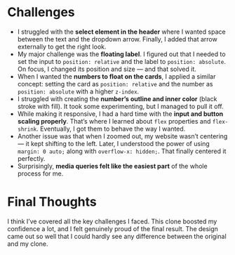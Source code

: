 # Challenges

-   I struggled with the **select element in the header** where I wanted space between the text and the dropdown arrow. Finally, I added that arrow externally to get the right look.
-   My major challenge was the **floating label**. I figured out that I needed to set the input to `position: relative` and the label to `position: absolute`. On focus, I changed its position and size — and that solved it.
-   When I wanted the **numbers to float on the cards**, I applied a similar concept: setting the card as `position: relative` and the number as `position: absolute` with a higher `z-index`.
-   I struggled with creating the **number’s outline and inner color** (black stroke with fill). It took some experimenting, but I managed to pull it off.
-   While making it responsive, I had a hard time with the **input and button scaling properly**. That’s where I learned about `flex` properties and `flex-shrink`. Eventually, I got them to behave the way I wanted.
-   Another issue was that when I zoomed out, my website wasn’t centering — it kept shifting to the left. Later, I understood the power of using `margin: 0 auto;` along with `overflow-x: hidden;`. That finally centered it perfectly.
-   Surprisingly, **media queries felt like the easiest part** of the whole process for me.

# Final Thoughts

I think I’ve covered all the key challenges I faced. This clone boosted my confidence a lot, and I felt genuinely proud of the final result. The design came out so well that I could hardly see any difference between the original and my clone.
